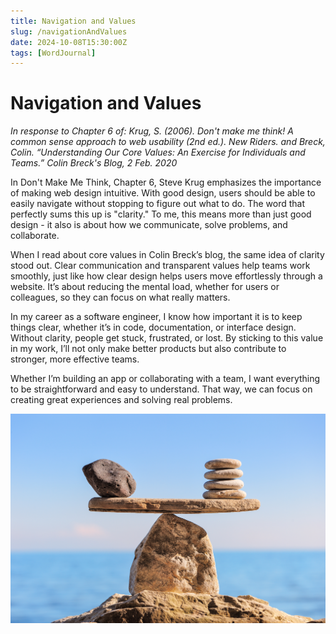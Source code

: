 ```yaml
---
title: Navigation and Values
slug: /navigationAndValues
date: 2024-10-08T15:30:00Z
tags: [WordJournal]
---
```


# Navigation and Values
*In response to Chapter 6 of: Krug, S. (2006). Don't make me think! A common sense approach to web usability (2nd ed.). New Riders. and Breck, Colin. “Understanding Our Core Values: An Exercise for Individuals and Teams.” Colin Breck's Blog, 2 Feb. 2020*

In Don't Make Me Think, Chapter 6, Steve Krug emphasizes the importance of making web design intuitive. With good design, users should be able to easily navigate without stopping to figure out what to do. The word that perfectly sums this up is "clarity." To me, this means more than just good design - it also is about how we communicate, solve problems, and collaborate.

When I read about core values in Colin Breck’s blog, the same idea of clarity stood out. Clear communication and transparent values help teams work smoothly, just like how clear design helps users move effortlessly through a website. It’s about reducing the mental load, whether for users or colleagues, so they can focus on what really matters.

In my career as a software engineer, I know how important it is to keep things clear, whether it’s in code, documentation, or interface design. Without clarity, people get stuck, frustrated, or lost. By sticking to this value in my work, I’ll not only make better products but also contribute to stronger, more effective teams.

Whether I’m building an app or collaborating with a team, I want everything to be straightforward and easy to understand. That way, we can focus on creating great experiences and solving real problems.

![Error getting image](/img/balance.jpeg)
